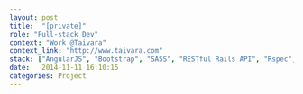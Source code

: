 ```yaml
---
layout: post
title:  "[private]"
role: "Full-stack Dev"
context: "Work @Taivara"
context_link: "http://www.taivara.com"
stack: ["AngularJS", "Bootstrap", "SASS", "RESTful Rails API", "Rspec", "Git"]
date:   2014-11-11 16:10:15
categories: Project
---
```


